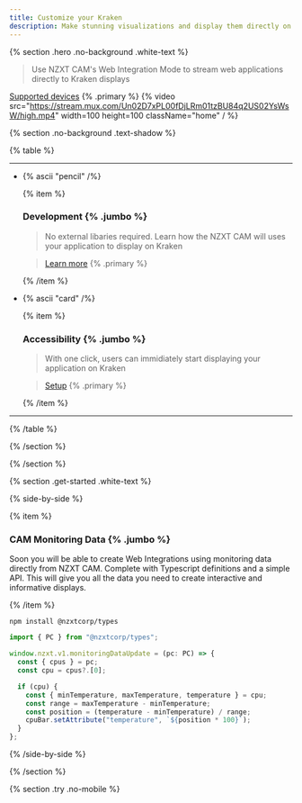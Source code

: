 ```yaml
---
title: Customize your Kraken
description: Make stunning visualizations and display them directly on your Kraken
---
```


{% section .hero .no-background .white-text %}

> Use NZXT CAM's Web Integration Mode to stream web applications directly to Kraken displays

[Supported devices](/docs/faq#supported-devices) {% .primary %}
{% video src="https://stream.mux.com/Un02D7xPL00fDjLRm01tzBU84q2US02YsWsW/high.mp4" width=100 height=100 className="home" / %}

{% section .no-background .text-shadow %}

{% table %}

---

- {% ascii "pencil" /%}

  {% item %}

  ### Development {% .jumbo %}

  > No external libaries required. Learn how the NZXT CAM will uses your application to display on Kraken

  > [Learn more](/docs/browsers) {% .primary %}

  {% /item %}

- {% ascii "card" /%}

  {% item %}

  ### Accessibility {% .jumbo %}

  > With one click, users can immidiately start displaying your application on Kraken

  > [Setup](/docs/installation) {% .primary %}

  {% /item %}

---

{% /table %}

{% /section %}

{% /section %}

{% section .get-started .white-text %}

{% side-by-side %}

{% item %}

### CAM Monitoring Data {% .jumbo %}

Soon you will be able to create Web Integrations using monitoring data directly from NZXT CAM. Complete with Typescript definitions and a simple API. This will give you all the data you need to create interactive and informative displays.

{% /item %}

```shell
npm install @nzxtcorp/types
```

```js
import { PC } from "@nzxtcorp/types";

window.nzxt.v1.monitoringDataUpdate = (pc: PC) => {
  const { cpus } = pc;
  const cpu = cpus?.[0];

  if (cpu) {
    const { minTemperature, maxTemperature, temperature } = cpu;
    const range = maxTemperature - minTemperature;
    const position = (temperature - minTemperature) / range;
    cpuBar.setAttribute("temperature", `${position * 100}`);
  }
};
```

{% /side-by-side %}

{% /section %}

{% section .try .no-mobile %}
